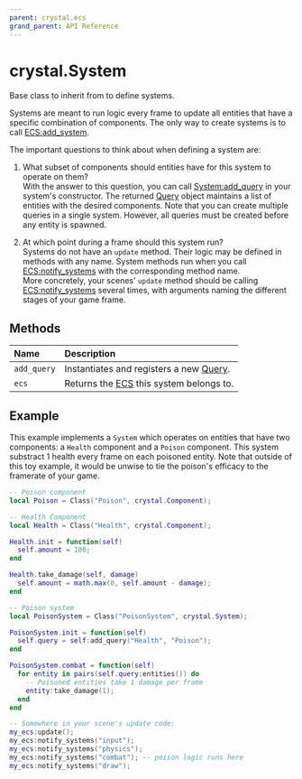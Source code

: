 ```yaml
---
parent: crystal.ecs
grand_parent: API Reference
---
```


# crystal.System

Base class to inherit from to define systems.

Systems are meant to run logic every frame to update all entities that have a specific combination of components. The only way to create systems is to call [ECS:add_system](ecs_add_system).

The important questions to think about when defining a system are:

1. What subset of components should entities have for this system to operate on them?  
   With the answer to this question, you can call [System:add_query](system_add_query) in your system's constructor. The returned [Query](query) object maintains a list of entities with the desired components. Note that you can create multiple queries in a single system. However, all queries must be created before any entity is spawned.

2. At which point during a frame should this system run?  
   Systems do not have an `update` method. Their logic may be defined in methods with any name. System methods run when you call [ECS:notify_systems](ecs_notify_systems) with the corresponding method name.  
   More concretely, your scenes' `update` method should be calling [ECS:notify_systems](ecs_notify_systems) several times, with arguments naming the different stages of your game frame.

## Methods

| Name        | Description                                      |
| :---------- | :----------------------------------------------- |
| `add_query` | Instantiates and registers a new [Query](query). |
| `ecs`       | Returns the [ECS](ecs) this system belongs to.   |

## Example

This example implements a `System` which operates on entities that have two components: a `Health` component and a `Poison` component. This system substract 1 health every frame on each poisoned entity. Note that outside of this toy example, it would be unwise to tie the poison's efficacy to the framerate of your game.

```lua
-- Poison component
local Poison = Class("Poison", crystal.Component);

-- Health Component
local Health = Class("Health", crystal.Component);

Health.init = function(self)
  self.amount = 100;
end

Health.take_damage(self, damage)
  self.amount = math.max(0, self.amount - damage);
end

-- Poison system
local PoisonSystem = Class("PoisonSystem", crystal.System);

PoisonSystem.init = function(self)
  self.query = self:add_query("Health", "Poison");
end

PoisonSystem.combat = function(self)
  for entity in pairs(self.query:entities()) do
    -- Poisoned entities take 1 damage per frame
    entity:take_damage(1);
  end
end

-- Somewhere in your scene's update code:
my_ecs:update();
my_ecs:notify_systems("input");
my_ecs:notify_systems("physics");
my_ecs:notify_systems("combat"); -- poison logic runs here
my_ecs:notify_systems("draw");
```
